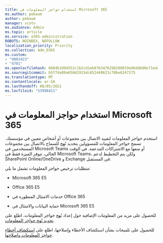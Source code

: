 ```yaml
---
title: استخدام حواجز المعلومات في Microsoft 365
ms.author: pebaum
author: pebaum
manager: scotv
ms.audience: Admin
ms.topic: article
ms.service: o365-administration
ROBOTS: NOINDEX, NOFOLLOW
localization_priority: Priority
ms.collection: Adm_O365
ms.custom:
- "9002423"
- "4701"
ms.openlocfilehash: 6884b1894552c1b2cd1eb07b3476298200019a96ddb80e71e4ab5138015b40ac
ms.sourcegitcommit: b5f7da89a650d2915dc652449623c78be6247175
ms.translationtype: MT
ms.contentlocale: ar-SA
ms.lasthandoff: 08/05/2021
ms.locfileid: "53998411"
---
```

# <a name="using-information-barriers-in-microsoft-365"></a>استخدام حواجز المعلومات في Microsoft 365

استخدم حواجز المعلومات لتقييد الاتصال بين مجموعات أو أشخاص معيين في مؤسستك. تسمح حواجز المعلومات للمسؤولين بتحديد نُهج للسماح بالاتصال بين مجموعات المستخدمين في Microsoft Teams أو منعها مع الاشتراكات المدعمة.  في الوقت الحالي، تتوفر الميزة فقط في Microsoft Teams، ولكن يتم التخطيط لدعم SharePoint Online/OneDrive و Exchange في المستقبل.

متطلبات ترخيص حواجز المعلومات تشمل ما يلي:

- Microsoft 365 E5

- Office 365 E5

- خدمات الامتثال المتطورة في Office 365

- حماية البيانات والامتثال في Microsoft 365 E5

للحصول على مزيد من المعلومات الإضافية حول إعداد نُهج حواجز المعلومات، اطلع على [تحديد نُهج حواجز المعلومات](https://docs.microsoft.com/microsoft-365/compliance/information-barriers-policies).

للحصول على تلميحات بشأن استكشاف الأخطاء وإصلاحها، اطلع على [استكشاف أخطاء حواجز المعلومات وإصلاحها](https://docs.microsoft.com/microsoft-365/compliance/information-barriers-troubleshooting).
